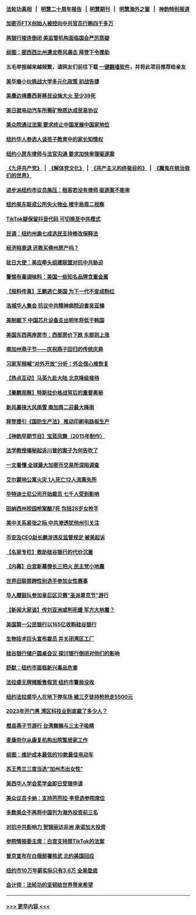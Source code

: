 #### [法轮功真相](https://github.com/gfw-breaker/truth/blob/master/README.md?t=0) &nbsp;&nbsp;|&nbsp;&nbsp; [明慧二十周年报告](https://github.com/gfw-breaker/mh-reports/blob/master/README.md?t=0) &nbsp;&nbsp;|&nbsp;&nbsp;[明慧期刊](https://github.com/gfw-breaker/mh-qikan) &nbsp;&nbsp;|&nbsp;&nbsp; [明慧海外之窗](https://github.com/gfw-breaker/mh-news/blob/master/README.md?t=0) &nbsp;&nbsp;|&nbsp;&nbsp; [神韵特别报道](https://github.com/gfw-breaker/mh-news/blob/master/shenyun.md?t=0)
#### [加密币FTX创始人被控向中共官员行贿四千多万](../pages/nsc412/n13960411.md?t=03290043) 
#### [两银行接连倒闭 美监管机构面临国会严厉质疑](../pages/nsc412/n13960364.md?t=03290043) 
#### [组图：密西西比州遭龙卷风袭击 拜登下令援助](../pages/nsc412/n13960233.md?t=03290043) 
#### 五毛举报越来越频繁，请网友们前往下载 [一键翻墙软件](https://github.com/gfw-breaker/ssr-accounts)，并将此项目推荐给亲友
#### [美华裔小伙挑战大学多元化政策 初战告捷](../pages/nsc412/n13960070.md?t=03290043) 
#### [美墨边境墨西哥移民设施大火 至少39死](../pages/nsc412/n13960308.md?t=03290043) 
#### [美日就电动汽车所需矿物质达成贸易协议](../pages/nsc412/n13960216.md?t=03290043) 
#### [美众院通过法案 要求终止中国发展中国家地位](../pages/nsc412/n13960127.md?t=03290043) 
#### [纽约华人参选人谈孩子教育中的家长知情权](../pages/nsc412/n13960068.md?t=03290043) 
#### [纽约小房东律师与法官沟通 要求加快审理驱逐案](../pages/nsc412/n13960046.md?t=03290043) 
#### [《九评共产党》](https://github.com/begood0513/9ping.md/blob/master/README.md) &nbsp;|&nbsp; [《解体党文化》](../../../../jtdwh.md/blob/master/README.md)  &nbsp;|&nbsp; [《共产主义的终极目的》](../../../../gczydzjmd.md/blob/master/README.md) &nbsp;|&nbsp; [《魔鬼在统治我们的世界》](../../../../mgztzwmdsj.md/blob/master/README.md) 
#### [进步派纽约市议员施压：租客若没有律师 驱逐案不能审](../pages/nsc412/n13960028.md?t=03290043) 
#### [纽约美东联成公所失火物业 楼宇局周二视察](../pages/nsc412/n13960030.md?t=03290043) 
#### [TikTok疑保留抖音代码 可切换至中共模式](../pages/nsc412/n13960112.md?t=03290043) 
#### [民调：纽约州逾七成选民支持修改保释法](../pages/nsc412/n13960032.md?t=03290043) 
#### [经济陷衰退 还敢买佛州房产吗？](../pages/nsc412/n13960065.md?t=03290043) 
#### [驻日大使：美应牵头组建联盟对抗中共胁迫](../pages/nsc412/n13959857.md?t=03290043) 
#### [警惕有毒调味料：美国一些知名品牌含重金属](../pages/nsc412/n13959928.md?t=03290043) 
#### [【报料传真】王鹏逃亡美国 为下一代不变成粉红](../pages/nsc412/n13956218.md?t=03290043) 
#### [洛城华人集会 抗议中共精神病院迫害吴亚楠](../pages/nsc412/n13959971.md?t=03290043) 
#### [美制裁下 中国芯片设备支出明年将低于韩国](../pages/nsc412/n13959924.md?t=03290043) 
#### [美国东西两岸房市：西部房价下跌 东部则上涨](../pages/nsc412/n13959888.md?t=03290043) 
#### [南加州燕子节——庆祝燕子回归的传统庆典](../pages/nsc412/n13959916.md?t=03290043) 
#### [习家军频喊“对外开放”分析：外企信心难恢复](../pages/nsc412/n13959777.md?t=03290043) 
#### [【热点互动】马英九赴大陆 北京降级接待](../pages/nsc412/n13959869.md?t=03290043) 
#### [【秦鹏观察】特斯拉价格战背后的重要奥秘](../pages/nsc412/n13959896.md?t=03290043) 
#### [新风暴挟大风雨雪 南加周二迎最大降雨](../pages/nsc412/n13959884.md?t=03290043) 
#### [拜登援引《国防生产法》 推动印刷电路板生产](../pages/nsc412/n13959885.md?t=03290043) 
#### [【神韵早期节目】宝蓝凤舞（2015年制作）](../pages/nsc412/n13959776.md?t=03290043) 
#### [法学教授揭秘起诉川普的案子为何告吹了](../pages/nsc412/n13959734.md?t=03290043) 
#### [一文看懂 全球最大加密币交易所深陷调查](../pages/nsc412/n13959821.md?t=03290043) 
#### [艾尔蒙地公寓火灾 1人死亡12人流离失所](../pages/nsc412/n13959837.md?t=03290043) 
#### [华特迪士尼公司开始裁员 七千人受到影响](../pages/nsc412/n13959840.md?t=03290043) 
#### [田纳西州校园枪案酿7死 包括28岁女枪手](../pages/nsc412/n13959820.md?t=03290043) 
#### [美中关系紧张之际 中共渗透犹他州引关注](../pages/nsc412/n13959687.md?t=03290043) 
#### [币安及CEO赵长鹏涉违反监管规定 被美起诉](../pages/nsc412/n13959816.md?t=03290043) 
#### [【名家专栏】救助硅谷银行的代价沉重](../pages/nsc412/n13958925.md?t=03290043) 
#### [【内幕】白宫新幕僚长三把火 民主党小地震](../pages/nsc412/n13959811.md?t=03290043) 
#### [世界田联禁跨性别选手参加女性赛事](../pages/nsc412/n13959689.md?t=03290043) 
#### [华人腰鼓队参加皇后区贝赛“圣派翠克节”游行](../pages/nsc412/n13959736.md?t=03290043) 
#### [【新闻大家谈】传刘亚洲或判死缓 军方大地震？](../pages/nsc412/n13959682.md?t=03290043) 
#### [美国第一公民银行以165亿收购硅谷银行](../pages/nsc412/n13959488.md?t=03290043) 
#### [生物技术巨头宣布裁员 并关闭湾区工厂](../pages/nsc412/n13959413.md?t=03290043) 
#### [硅谷银行储户圆桌会议 探讨银行倒闭对他们的影响](../pages/nsc412/n13959388.md?t=03290043) 
#### [舒默：纽约市面临新兴毒品危害](../pages/nsc412/n13959351.md?t=03290043) 
#### [法拉盛无牌摊贩售假货 纽约市警局没收](../pages/nsc412/n13959368.md?t=03290043) 
#### [纽约法拉盛华人在地下停车场  被三歹徒持枪抢走5500元](../pages/nsc412/n13959366.md?t=03290043) 
#### [2023年开门黑  湾区科技业到底裁了多少人？](../pages/nsc412/n13959378.md?t=03290043) 
#### [橙县燕子节游行 台湾舞狮与三太子吸睛](../pages/nsc412/n13959260.md?t=03290043) 
#### [麦康奈尔从康复机构出院暂居家工作](../pages/nsc412/n13959174.md?t=03290043) 
#### [组图：维护成本最低的10款最佳电动车](../pages/nsc412/n13950426.md?t=03290043) 
#### [苏王秀兰三度当选“加州杰出女性”](../pages/nsc412/n13959213.md?t=03290043) 
#### [美西华人学会奖学金即日受理申请](../pages/nsc412/n13959157.md?t=03290043) 
#### [美众议员卡纳：支持芭芭拉‧李竞选参院席位](../pages/nsc412/n13959153.md?t=03290043) 
#### [多数美企不再将中国列为海外投资前三名](../pages/nsc412/n13959133.md?t=03290043) 
#### [对抗中共影响力 贺锦丽访非洲 承诺加大投资](../pages/nsc412/n13959086.md?t=03290043) 
#### [参院情报委主席：白宫支持禁TikTok的法案](../pages/nsc412/n13959040.md?t=03290043) 
#### [普京宣布在白俄部署核武 北约美国回应](../pages/nsc412/n13958997.md?t=03290043) 
#### [纽约市10万年薪实际只有3.6万 全美垫底](../pages/nsc412/n13958497.md?t=03290043) 
#### [会计师：法轮功的坚韧给世界带来希望](../pages/nsc412/n13958448.md?t=03290043) 

----
#### [ >>> 更早内容 <<< ](../indexes/nsc412-earlier.md)
